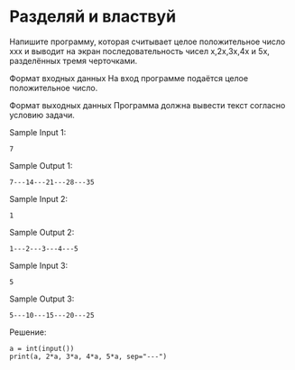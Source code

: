 # Разделяй и властвуй

Напишите программу, которая считывает целое положительное число xxx и выводит на экран последовательность чисел x,2x,3x,4x и 5x, разделённых тремя черточками.

Формат входных данных
На вход программе подаётся целое положительное число.

Формат выходных данных
Программа должна вывести текст согласно условию задачи.

Sample Input 1:
```
7
```

Sample Output 1:
```
7---14---21---28---35
```

Sample Input 2:
```
1
```

Sample Output 2:
```
1---2---3---4---5
```

Sample Input 3:
```
5
```

Sample Output 3:
```
5---10---15---20---25
```

Решение:
```
a = int(input())
print(a, 2*a, 3*a, 4*a, 5*a, sep="---")
```
